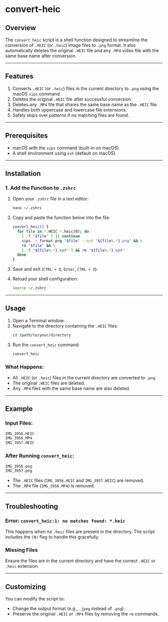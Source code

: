 # convert-heic

## **Overview**
The `convert_heic` script is a shell function designed to streamline the conversion of `.HEIC` (or `.heic`) image files to `.png` format. It also automatically deletes the original `.HEIC` file and any `.MP4` video file with the same base name after conversion.

---

## **Features**
1. Converts `.HEIC` (or `.heic`) files in the current directory to `.png` using the macOS `sips` command.
2. Deletes the original `.HEIC` file after successful conversion.
3. Deletes any `.MP4` file that shares the same base name as the `.HEIC` file.
4. Handles both uppercase and lowercase file extensions.
5. Safely skips over patterns if no matching files are found.

---

## **Prerequisites**
- macOS with the `sips` command (built-in on macOS).
- A shell environment using `zsh` (default on macOS).

---

## **Installation**

### **1. Add the Function to `.zshrc`**
1. Open your `.zshrc` file in a text editor:
   ```bash
   nano ~/.zshrc
   ```
2. Copy and paste the function below into the file:
   ```bash
   convert_heic() {
     for file in *.HEIC *.heic(N); do
       [ -f "$file" ] || continue
       sips -s format png "$file" --out "${file%.*}.png" && \
       rm "$file" && \
       [ -f "${file%.*}.mp4" ] && rm "${file%.*}.mp4"
     done
   }
   ```
3. Save and exit (`CTRL + O`, `Enter`, `CTRL + X`).

4. Reload your shell configuration:
   ```bash
   source ~/.zshrc
   ```

---

## **Usage**

1. Open a Terminal window.
2. Navigate to the directory containing the `.HEIC` files:
   ```bash
   cd /path/to/your/directory
   ```
3. Run the `convert_heic` command:
   ```bash
   convert_heic
   ```

### What Happens:
- All `.HEIC` (or `.heic`) files in the current directory are converted to `.png`.
- The original `.HEIC` files are deleted.
- Any `.MP4` files with the same base name are also deleted.

---

## **Example**

### Input Files:
```bash
IMG_3956.HEIC
IMG_3956.MP4
IMG_3957.HEIC
```

### After Running `convert_heic`:
```bash
IMG_3956.png
IMG_3957.png
```

- The `.HEIC` files (`IMG_3956.HEIC` and `IMG_3957.HEIC`) are removed.
- The `.MP4` file (`IMG_3956.MP4`) is removed.

---

## **Troubleshooting**

### **Error: `convert_heic:1: no matches found: *.heic`**
This happens when no `.heic` files are present in the directory. The script includes the `(N)` flag to handle this gracefully.

### **Missing Files**
Ensure the files are in the current directory and have the correct `.HEIC` or `.heic` extension.

---

## **Customizing**
You can modify the script to:
- Change the output format (e.g., `.jpeg` instead of `.png`).
- Preserve the original `.HEIC` or `.MP4` files by removing the `rm` commands.
